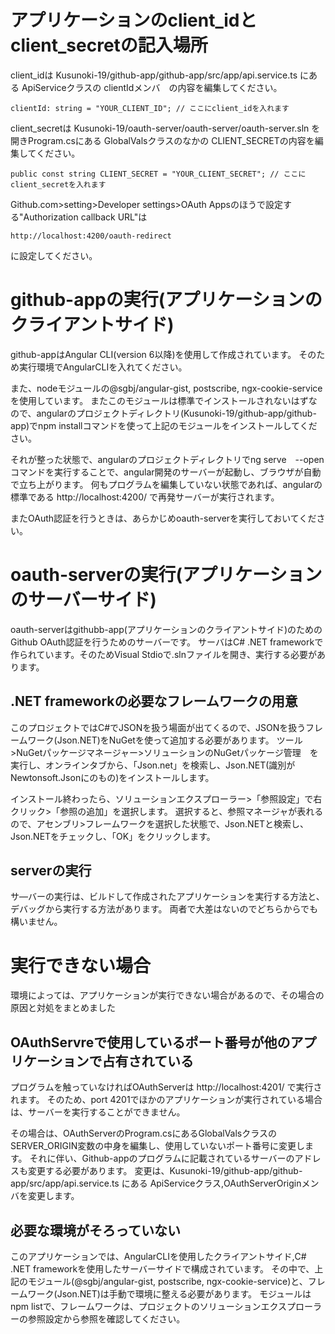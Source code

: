 # アプリケーションのclient_idとclient_secretの記入場所

client_idは Kusunoki-19/github-app/github-app/src/app/api.service.ts にある ApiServiceクラスの clientIdメンバ　の内容を編集してください。
```
clientId: string = "YOUR_CLIENT_ID"; // ここにclient_idを入れます
```


client_secretは Kusunoki-19/oauth-server/oauth-server/oauth-server.sln を開きProgram.csにある GlobalValsクラスのなかの CLIENT_SECRETの内容を編集してください。
```
public const string CLIENT_SECRET = "YOUR_CLIENT_SECRET"; // ここにclient_secretを入れます
```
Github.com>setting>Developer settings>OAuth Appsのほうで設定する"Authorization callback URL"は
```
http://localhost:4200/oauth-redirect
```
に設定してください。

# github-appの実行(アプリケーションのクライアントサイド)

github-appはAngular CLI(version 6以降)を使用して作成されています。
そのため実行環境でAngularCLIを入れてください。

また、nodeモジュールの@sgbj/angular-gist, postscribe, ngx-cookie-service を使用しています。
またこのモジュールは標準でインストールされないはずなので、angularのプロジェクトディレクトリ(Kusunoki-19/github-app/github-app)でnpm installコマンドを使って上記のモジュールをインストールしてください。

それが整った状態で、angularのプロジェクトディレクトリでng serve　--openコマンドを実行することで、angular開発のサーバーが起動し、ブラウザが自動で立ち上がります。
何もプログラムを編集していない状態であれば、angularの標準である http://localhost:4200/ で再発サーバーが実行されます。

またOAuth認証を行うときは、あらかじめoauth-serverを実行しておいてください。

# oauth-serverの実行(アプリケーションのサーバーサイド)

oauth-serverはgithubb-app(アプリケーションのクライアントサイド)のためのGithub OAuth認証を行うためのサーバーです。
サーバはC# .NET frameworkで作られています。そのためVisual Stdioで.slnファイルを開き、実行する必要があります。

## .NET frameworkの必要なフレームワークの用意

このプロジェクトではC#でJSONを扱う場面が出てくるので、JSONを扱うフレームワーク(Json.NET)をNuGetを使って追加する必要があります。
ツール>NuGetパッケージマネージャー>ソリューションのNuGetパッケージ管理　を実行し、オンラインタブから、「Json.net」を検索し、Json.NET(識別がNewtonsoft.Jsonにのもの)をインストールします。

インストール終わったら、ソリューションエクスプローラー>「参照設定」で右クリック>「参照の追加」を選択します。
選択すると、参照マネージャが表れるので、アセンブリ>フレームワークを選択した状態で、Json.NETと検索し、Json.NETをチェックし、「OK」をクリックします。

## serverの実行

サ―バーの実行は、ビルドして作成されたアプリケーションを実行する方法と、デバッグから実行する方法があります。
両者で大差はないのでどちらからでも構いません。


# 実行できない場合

環境によっては、アプリケーションが実行できない場合があるので、その場合の原因と対処をまとめました　

## OAuthServreで使用しているポート番号が他のアプリケーションで占有されている

プログラムを触っていなければOAuthServerは http://localhost:4201/ で実行されます。
そのため、port 4201でほかのアプリケーションが実行されている場合は、サーバーを実行することができません。

その場合は、OAuthServerのProgram.csにあるGlobalValsクラスのSERVER_ORIGIN変数の中身を編集し、使用していないポート番号に変更します。
それに伴い、Github-appのプログラムに記載されているサーバーのアドレスも変更する必要があります。
変更は、Kusunoki-19/github-app/github-app/src/app/api.service.ts にある ApiServiceクラス,OAuthServerOriginメンバを変更します。

## 必要な環境がそろっていない

このアプリケーションでは、AngularCLIを使用したクライアントサイド,C# .NET frameworkを使用したサーバーサイドで構成されています。
その中で、上記のモジュール(@sgbj/angular-gist, postscribe, ngx-cookie-service)と、フレームワーク(Json.NET)は手動で環境に整える必要があります。
モジュールはnpm listで、フレームワークは、プロジェクトのソリューションエクスプローラーの参照設定から参照を確認してください。